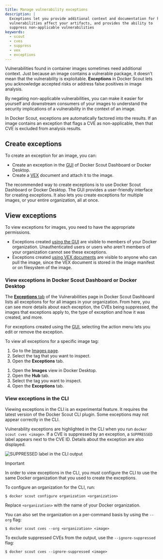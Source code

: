 ```yaml
---
title: Manage vulnerability exceptions
description: |
  Exceptions let you provide additional context and documentation for how
  vulnerabilities affect your artifacts, and provides the ability to
  suppress non-applicable vulnerabilities
keywords:
  - scout
  - cves
  - suppress
  - vex
  - exceptions
---
```


Vulnerabilities found in container images sometimes need additional context.
Just because an image contains a vulnerable package, it doesn't mean that the
vulnerability is exploitable. **Exceptions** in Docker Scout lets you
acknowledge accepted risks or address false positives in image analysis.

By negating non-applicable vulnerabilities, you can make it easier for yourself
and downstream consumers of your images to understand the security implications
of a vulnerability in the context of an image.

In Docker Scout, exceptions are automatically factored into the results.
If an image contains an exception that flags a CVE as non-applicable,
then that CVE is excluded from analysis results.

## Create exceptions

To create an exception for an image, you can:

- Create an exception in the [GUI](/manuals/scout/how-tos/create-exceptions-gui.md) of
  Docker Scout Dashboard or Docker Desktop.
- Create a [VEX](/manuals/scout/how-tos/create-exceptions-vex.md) document and attach
  it to the image.

The recommended way to create exceptions is to use Docker Scout Dashboard or
Docker Desktop. The GUI provides a user-friendly interface for creating
exceptions. It also lets you create exceptions for multiple images, or your
entire organization, all at once.

## View exceptions

To view exceptions for images, you need to have the appropriate permissions.

- Exceptions created [using the GUI](/manuals/scout/how-tos/create-exceptions-gui.md)
  are visible to members of your Docker organization. Unauthenticated users or
  users who aren't members of your organization cannot see these exceptions.
- Exceptions created [using VEX documents](/manuals/scout/how-tos/create-exceptions-vex.md)
  are visible to anyone who can pull the image, since the VEX document is
  stored in the image manifest or on filesystem of the image.

### View exceptions in Docker Scout Dashboard or Docker Desktop

The [**Exceptions** tab](https://scout.docker.com/reports/vulnerabilities/exceptions)
of the Vulnerabilities page in Docker Scout Dashboard lists all exceptions for
for all images in your organization. From here, you can see more details about
each exception, the CVEs being suppressed, the images that exceptions apply to,
the type of exception and how it was created, and more.

For exceptions created using the [GUI](/manuals/scout/how-tos/create-exceptions-gui.md),
selecting the action menu lets you edit or remove the exception.

To view all exceptions for a specific image tag:

<Tabs>
<TabItem value="docker-scout-dashboard" label="Docker Scout Dashboard">

1. Go to the [Images page](https://scout.docker.com/reports/images).
2. Select the tag that you want to inspect.
3. Open the **Exceptions** tab.

</TabItem>
<TabItem value="docker-desktop" label="Docker Desktop">

1. Open the **Images** view in Docker Desktop.
2. Open the **Hub** tab.
3. Select the tag you want to inspect.
4. Open the **Exceptions** tab.

</TabItem>
</Tabs>

### View exceptions in the CLI

Viewing exceptions in the CLI is an experimental feature.
It requires the latest version of the Docker Scout CLI plugin.
Some exceptions may not appear correctly in the CLI.

Vulnerability exceptions are highlighted in the CLI when you run `docker scout
cves <image>`. If a CVE is suppressed by an exception, a `SUPPRESSED` label
appears next to the CVE ID. Details about the exception are also displayed.

![SUPPRESSED label in the CLI output](/scout/images/suppressed-cve-cli.png)

> [!IMPORTANT]
> In order to view exceptions in the CLI, you must configure the CLI to use
> the same Docker organization that you used to create the exceptions.
>
> To configure an organization for the CLI, run:
>
> ```console
> $ docker scout configure organization <organization>
> ```
>
> Replace `<organization>` with the name of your Docker organization.
>
> You can also set the organization on a per-command basis by using the
> `--org` flag:
>
> ```console
> $ docker scout cves --org <organization> <image>
> ```

To exclude suppressed CVEs from the output, use the `--ignore-suppressed` flag:

```console
$ docker scout cves --ignore-suppressed <image>
```
